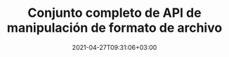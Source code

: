 ---
############################# Static ############################
layout: "product"
date: 2021-04-27T09:31:06+03:00
draft: false

############################# Head ############################
head_title: "API de manipulación de documentos de .NET Java para sistemas de gestión de archivos"
head_description: "API de visualización y manipulación de documentos .NET y Java para Word Excel PowerPoint Outlook HTML PDF. Agregue funciones de código de barras de imágenes y OCR a aplicaciones .NET o Java."

############################# Header ############################
title: "Conjunto completo de API de manipulación de formato de archivo"
description: "Realice tareas de procesamiento de documentos en Word, Excel, PDF, PowerPoint, Outlook y más de otros 100 formatos de archivo, utilizando nuestras API nativas para .NET y Java."
button:
  enable: true

############################# APIs ###############################
apis:
  enable: true

  api:
    # api loop
    - title: "Conholdate.Total de la familia de productos incluye"
      link: "https://products.conholdate.com/total/"
      label: "Ver todas las API locales"
      api_product:
        # api_product loop
        - link: "/total/net/"
          img_alt: "Conholdate.Total para .NET"
          image: "/images/conholdate_total-for-net.png"
          product: "Conholdate.Total for"
          platform: ".NET"
          content: "Destino Windows Forms, ASP.NET, WPF, WCF o cualquier tipo de aplicación basada en .NET Framework 2.0 o posterior."

        # api_product loop
        - link: "/total/java/"
          img_alt: "Conholdate.Total para Java"
          image: "/images/conholdate_total-for-java.png"
          product: "Conholdate.Total for"
          platform: "Java"
          content: "APIs nativas de Java para escritorio, web o cualquier tipo de aplicación basada en Java SE o EE."

############################# Support ############################
support:
    enable: true

############################# Back to top ###############################
back_to_top:
  enable: true
---